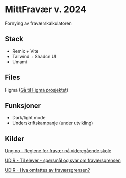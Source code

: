 # MittFravær v. 2024

Fornying av fraværskalkulatoren

## Stack

- Remix + Vite
- Tailwind + Shadcn UI
- Umami

## Files

Figma ([Gå til Figma prosjektet](https://www.figma.com/design/i2QEaFqDPUvOuKWhs7dEHm/MittFrav%C3%A6r?node-id=0%3A1&t=4HUgTmnAQerfpt3j-1))

## Funksjoner

- Dark/light mode
- Underskriftskampanje (under utvikling)

## Kilder

[Ung.no - Reglene for fravær på videregående skole](https://www.ung.no/utdanning/vgs/2816_Reglene_for_fravær_på_videregående_skole.html)

[UDIR - Til elever - spørsmål og svar om fraværsgrensen](https://www.udir.no/regelverk-og-tilsyn/skole-og-opplaring/saksbehandling/fravar/til-elever/#a143644)

[UDIR - Hva omfattes av fraværsgrensen?](https://www.udir.no/regelverkstolkninger/opplaring/Vitnemal/fravarsgrense---udir-3-2016/hva-omfattes-av-fravarsgrensen/#en-time-er-en-klokketime)
